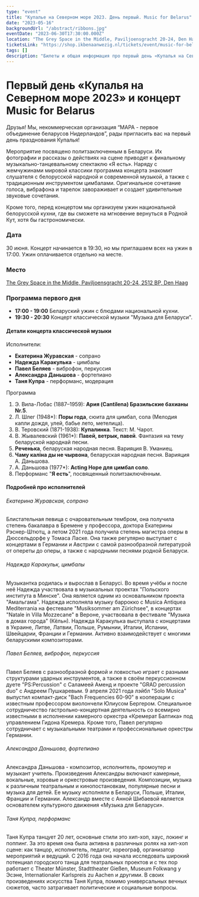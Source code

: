 ```yaml
---
type: "event"
title: "Купалье на Северном море 2023. День первый. Music for Belarus"
date: "2023-05-16"
backgroundUrl: "/abstract/ribbons.jpg"
eventDate: "2023-06-30T17:30:00.000Z"
location: "The Grey Space in the Middle, Paviljoensgracht 20-24, Den Haag"
ticketsLink: "https://shop.ikbenaanwezig.nl/tickets/event/music-for-belarus-2023"
tags: []
description: "Билеты и общая информация про первый день «Купалья на Северном море 2023» и концерт Music for Belarus"
---
```


# Первый день «Купалья на Северном море 2023» и концерт Music for Belarus

Друзья! Мы, некоммерческая организация “МАРА - первое объединение беларусов Нидерландов”, рады пригласить вас на первый день празднования Купалья!

Мероприятие посвящено политзаключенным в Беларуси. Их фотографии и рассказы о действиях на сцене приводят к финальному музыкально-танцевальному спектаклю «Я есть». Наряду с жемчужинами мировой классики программа концерта знакомит слушателя с белорусской народной и современной музыкой, а также с традиционным инструментом цимбалами.
Оригинальное сочетание голоса, вибрафона и тарелок завораживает и создает удивительные звуковые сочетания.

Кроме того, перед концертом мы организуем ужин национальной белорусской кухни, где вы сможете на мгновение вернуться в Родной Кут, хотя бы гастрономически.

### Дата
30 июня. Концерт начинается в 19:30, но мы приглашаем всех на ужин в 17:00. Ужин оплачивается отдельно на месте. 

### Место
[The Grey Space in the Middle, Paviljoensgracht 20-24, 2512 BP, Den Haag](https://goo.gl/maps/Kmi2kzQXV2971sjG8)

### Программа первого дня
- **17:00 - 19:00** Беларуский ужин с блюдами национальной кухни.
- **19:30 - 20:30** Концерт классической музыки "Музыка для Беларуси".

#### Детали концерта классической музыки

Исполнители:
* **Екатерина Журавская** - сопрано
* **Надежда Каракулька** - цимбалы
* **Павел Беляев** - виброфон, перкуссия
* **Александра Даньшова** - фортепиано
* **Таня Купра** - перформанс, модерация

Программа
1. Э. Вила-Лобас (1887–1959): **Ария (Cantilena) Бразильские бахианы Nr.5**.
2. Л. Шлег (1948*): **Поры года**, сюита для цимбал, сола (Мелодия капли дождя, улей, бабье лето, метелица).
3. В. Теровский (1871-1938): **Купалинка**. Текст: М. Чарот.
4. В. Жывалевский (1961*): **Павей, ветрык, павей**. Фантазия на тему беларуской народнай песни.
5. **Реченька**, беларуская народная песня. Варияция В. Уманиец.
6. **Чаму каліна ды не чырвона**, беларуская народная песня. Варияция А. Даньшова.
7. А. Даньшова (1977*): **Acting Hope для цимбал соло**.
8. Перформанс "**Я есть**", посвященный политзаключённым.

#### Подробней про исполнителей

###### Екатерина Журавская, сопрано

Блистательная певица с очаровательным тембром, она получила степень бакалавра
в Бремене у профессора, доктора Екатерины Рэснер-Штютц, а летом 2021
года получила степень магистра оперы в Дюссельдорфе у Томаса Ласке.
Она также регулярно выступает с концертами в Германии и Австрии с
самой разнообразной литературой от опереты до оперы, а также с
народными песнями родной Беларуси.

###### Надежда Каракульк, цимбалы

Музыкантка родилась и вырослав в Беларусі. Во время учёбы и после неё
Надежда участвовала в музыкальных проектах "Польского института в
Минске". Она является одним из основальником проекта "Амальгама".
Надежда исполняла музыку баррокко с Musica Antiquea Mediterrania на
фестевале "Musiksommer am Zürichsee", в концертах "Natale in Villa
Mozzecane" в Вероне, участвовала в фестивале "Музыка в домах города"
(Кёльн). Надежда Каракулька выступала с концертами в Украине, Литве,
Латвии, Польше, Румынии, Италии, Испании, Швейцарии, Франции и
Германии. Активно взаимодействует с многими беларускими композиторами.

###### Павел Беляев, виброфон, перкуссия

Павел Беляев с разнообразной формой и ловкостью играет с разными
структурами ударных инструментов, а также в своём перкуссионном дуете
"PS:Percussion" с Саламеей Аменд и проекте "GRAD percussion duo" с
Андреем Пушкаревым. 9 апреля 2021 года лэйбл "Solo Musica" выпустил
компакт-диск "Bach Frequencies 60-90" в кооперации с известным
профессором виолончели Юлиусом Бергером. Специальное сотрудничество
гастрольно-концертная деятельность со всемирно известными
в исполнении камерного оркестра «Кремерат Балтика» под управлением Гидона Кремера.
Кроме того, Павел регулярно сотрудничает с музыкальными театрами и
профессиональные оркестры Германии.

###### Александра Даньшова, фортепиано

Александра Даньшова - композитор, исполнитель, промоутер и музыкант
учитель. Произведения Александры включают камерные, вокальные, хоровые и оркестровые произведения.
Композиции, музыка к различным театральным и кинопостановкам, популярные
песни и музыка для детей. Ее музыку исполняли в Беларуси, Польше,
Италии, Франции и Германии. Александр вместе с Анной Шибаевой
является основателем культурного движения «Музыка для Беларуси».

###### Таня Купра, перформанс

Таня Купра танцует 20 лет, основные стили
это хип-хоп, хаус, локинг и поппинг. За это время она была
активна в различных ролях на хип-хоп сцене: как танцор, исполнитель,
педагог, хореограф, организатор мероприятий и ведущий. С 2016 года
она начала исследовать широкий потенциал городского танца для
театральных проектов и с тех пор работает с Theater Münster,
Stadttheater Gießen, Museum Folkwang у Эсэне, Internationaler
Karlspreis zu Aachen и другими. В своих произведениях искусства Таня Купра,
помимо универсальных вечных сюжетов, часто затрагивает политические и
социальные вопросы.
